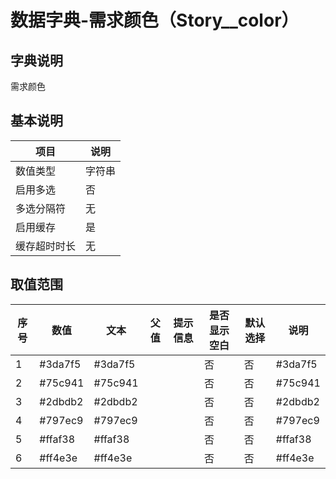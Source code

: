 # 数据字典-需求颜色（Story__color）
## 字典说明
需求颜色

## 基本说明
| 项目 | 说明 |
| -- | -- |
| 数值类型 | 字符串 |
| 启用多选 | 否 |
| 多选分隔符 | 无 |
| 启用缓存 | 是 |
| 缓存超时时长 | 无 |

## 取值范围
| 序号 | 数值 | 文本 | 父值 | 提示信息 | 是否显示空白 | 默认选择 | 说明 |
| -- | -- | -- | -- | -- | -- | -- | -- |
| 1 | #3da7f5 | #3da7f5 |  |  | 否 | 否 | #3da7f5 |
| 2 | #75c941 | #75c941 |  |  | 否 | 否 | #75c941 |
| 3 | #2dbdb2 | #2dbdb2 |  |  | 否 | 否 | #2dbdb2 |
| 4 | #797ec9 | #797ec9 |  |  | 否 | 否 | #797ec9 |
| 5 | #ffaf38 | #ffaf38 |  |  | 否 | 否 | #ffaf38 |
| 6 | #ff4e3e | #ff4e3e |  |  | 否 | 否 | #ff4e3e |

